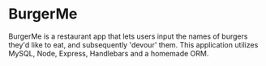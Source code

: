 # BurgerMe
BurgerMe is a restaurant app that lets users input the names of burgers they'd like to eat, and subsequently 'devour' them.  This application utilizes MySQL, Node, Express, Handlebars and a homemade ORM.
